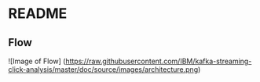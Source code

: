 # README

## Flow

![Image of Flow]
(https://raw.githubusercontent.com/IBM/kafka-streaming-click-analysis/master/doc/source/images/architecture.png)
